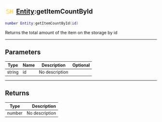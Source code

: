 ## <img src="../../.gitbook/assets/shared.png" width="32" height="32" /> [Entity](../entity/README.md):getItemCountById

```lua
number Entity:getItemCountById(id)
```

Returns the total amount of the item on the storage by id<br>

-----------------
## Parameters

| Type   | Name | Description | Optional |
| ------ | ---- | ----------- | -------: |
| string | id | No description |  |

-----------------
## Returns

| Type   | Description |
| ------ | ----------: |
| number | No description |
